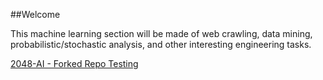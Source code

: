 ##Welcome

This machine learning section will be made of web crawling, data mining,
probabilistic/stochastic analysis, and other interesting engineering tasks.

[2048-AI - Forked Repo Testing](http://jomtung.github.io/2048-AI)
